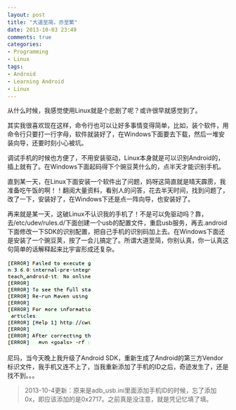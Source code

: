 ```yaml
---
layout: post
title: "大道至简，亦至繁"
date: 2013-10-03 23:49
comments: true
categories:
- Programming
- Linux
tags:
- Android
- Learning Android
- Linux
---
```


从什么时候，我感觉使用Linux就是个悲剧了呢？或许很早就感觉到了。

其实我很喜欢现在这样，命令行也可以让好多事情变得简单，比如，装个软件，用命令行只要打一行字母，软件就装好了，在Windows下面要去下载，然后一堆安装向导，还要时刻小心被坑。

调试手机的时候也方便了，不用安装驱动，Linux本身就是可以识别Android的，插上就有了。在Windows下面起码得下个豌豆荚什么的，点半天才能识别手机。

直到某一天，在Linux下面安装一个软件出了问题，妈呀这简直就是晴天霹雳，我准备吃午饭的啊！！翻阅大量资料，看别人的问答，花去半天时间，找到问题了，改了一下，安装好了，在Windows下还是点一阵向导，也安装好了。

再来就是某一天，这破Linux不认识我的手机了！不是可以免驱动吗？靠，去/etc/udev/rules.d/下面创建一个usb的配置文件，重启usb服务，再去.android下面修改一下SDK的识别配置，把自己手机的识别码加上去。在Windows下面还是安装了一个豌豆荚，按了一会儿搞定了。所谓大道至简，你别认真，你一认真这句简单的话解释起来比宇宙形成还复杂。

![错误错误错误错误](/images/2013-10-03-bestissimple/2013-10-03-errors.1.png)

尼玛，当今天晚上我升级了Android SDK，重新生成了Android的第三方Vendor标识文件，我手机又连不上了，当我重新添加了手机的ID之后，奇迹发生了，还是找不到。。。

> 2013-10-4更新：原来是adb\_usb.ini里面添加手机ID的时候，忘了添加0x，即应该添加的是0x2717。之前真是没注意，就是凭记忆填了填。
